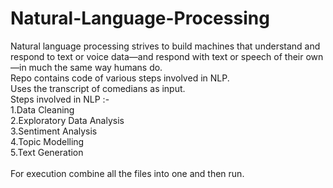# Natural-Language-Processing
Natural language processing strives to build machines that understand and respond to text or voice data—and respond with text or speech of their own—in much the same way humans do. <br>
Repo contains code of various steps involved in NLP.<br>
Uses the transcript of comedians as input.<br>
Steps involved in NLP :-<br>
1.Data Cleaning <br>
2.Exploratory Data Analysis<br>
3.Sentiment Analysis<br>
4.Topic Modelling<br>
5.Text Generation<br>
<br>
For execution combine all the files into one and then run.<br>
